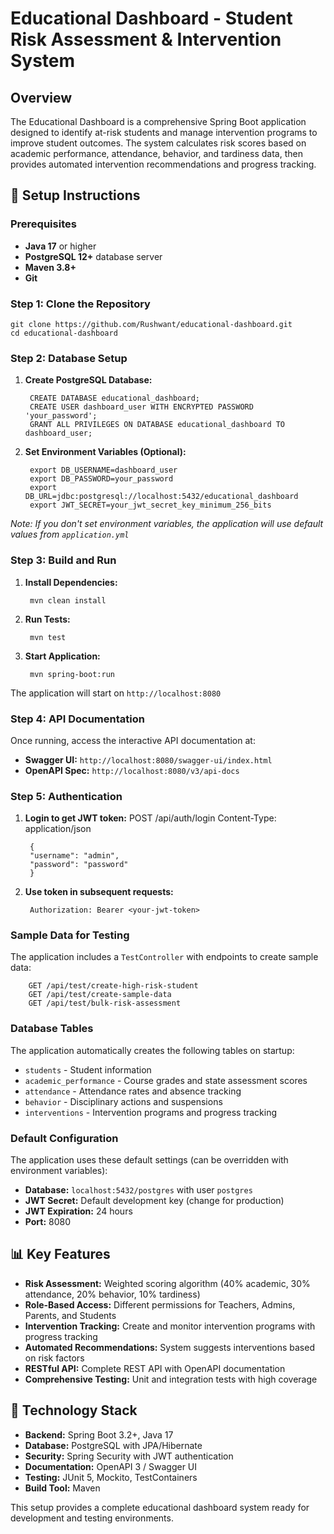 # Educational Dashboard - Student Risk Assessment & Intervention System

## Overview

The Educational Dashboard is a comprehensive Spring Boot application designed to identify at-risk students and manage intervention programs to improve student outcomes. The system calculates risk scores based on academic performance, attendance, behavior, and tardiness data, then provides automated intervention recommendations and progress tracking.

## 🚀 Setup Instructions

### Prerequisites

- **Java 17** or higher
- **PostgreSQL 12+** database server
- **Maven 3.8+**
- **Git**

### Step 1: Clone the Repository

    git clone https://github.com/Rushwant/educational-dashboard.git
    cd educational-dashboard


### Step 2: Database Setup

1. **Create PostgreSQL Database:**
   
        CREATE DATABASE educational_dashboard;
        CREATE USER dashboard_user WITH ENCRYPTED PASSWORD 'your_password';
        GRANT ALL PRIVILEGES ON DATABASE educational_dashboard TO dashboard_user;

2. **Set Environment Variables (Optional):**
   
        export DB_USERNAME=dashboard_user
        export DB_PASSWORD=your_password
        export DB_URL=jdbc:postgresql://localhost:5432/educational_dashboard
        export JWT_SECRET=your_jwt_secret_key_minimum_256_bits

*Note: If you don't set environment variables, the application will use default values from `application.yml`*

### Step 3: Build and Run

1. **Install Dependencies:**
   
        mvn clean install
   
2. **Run Tests:**
    
        mvn test

3. **Start Application:**

        mvn spring-boot:run


The application will start on `http://localhost:8080`

### Step 4: API Documentation

Once running, access the interactive API documentation at:
- **Swagger UI:** `http://localhost:8080/swagger-ui/index.html`
- **OpenAPI Spec:** `http://localhost:8080/v3/api-docs`

### Step 5: Authentication

1. **Login to get JWT token:**
        POST /api/auth/login
        Content-Type: application/json

        {
        "username": "admin",
        "password": "password"
        }
        
2. **Use token in subsequent requests:**
 
        Authorization: Bearer <your-jwt-token>

### Sample Data for Testing

The application includes a `TestController` with endpoints to create sample data:

        GET /api/test/create-high-risk-student
        GET /api/test/create-sample-data
        GET /api/test/bulk-risk-assessment


### Database Tables

The application automatically creates the following tables on startup:
- `students` - Student information
- `academic_performance` - Course grades and state assessment scores
- `attendance` - Attendance rates and absence tracking
- `behavior` - Disciplinary actions and suspensions
- `interventions` - Intervention programs and progress tracking

### Default Configuration

The application uses these default settings (can be overridden with environment variables):
- **Database:** `localhost:5432/postgres` with user `postgres`
- **JWT Secret:** Default development key (change for production)
- **JWT Expiration:** 24 hours
- **Port:** 8080


## 📊 Key Features

- **Risk Assessment:** Weighted scoring algorithm (40% academic, 30% attendance, 20% behavior, 10% tardiness)
- **Role-Based Access:** Different permissions for Teachers, Admins, Parents, and Students
- **Intervention Tracking:** Create and monitor intervention programs with progress tracking
- **Automated Recommendations:** System suggests interventions based on risk factors
- **RESTful API:** Complete REST API with OpenAPI documentation
- **Comprehensive Testing:** Unit and integration tests with high coverage

## 🔧 Technology Stack

- **Backend:** Spring Boot 3.2+, Java 17
- **Database:** PostgreSQL with JPA/Hibernate
- **Security:** Spring Security with JWT authentication
- **Documentation:** OpenAPI 3 / Swagger UI
- **Testing:** JUnit 5, Mockito, TestContainers
- **Build Tool:** Maven

This setup provides a complete educational dashboard system ready for development and testing environments.
